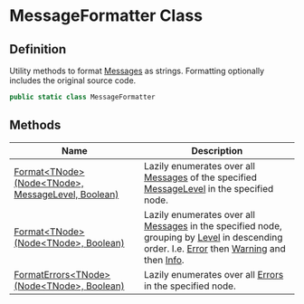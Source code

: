 # MessageFormatter Class
## Definition

Utility methods to format [Messages](MrKWatkins.Ast.Message.md) as strings. Formatting optionally includes the original source code.

```c#
public static class MessageFormatter
```

## Methods

| Name | Description |
| ---- | ----------- |
| [Format&lt;TNode&gt;(Node&lt;TNode&gt;, MessageLevel, Boolean)](MrKWatkins.Ast.MessageFormatter.Format.md#mrkwatkins-ast-messageformatter-format-1(mrkwatkins-ast-node((-0))-mrkwatkins-ast-messagelevel-system-boolean)) | Lazily enumerates over all [Messages](MrKWatkins.Ast.Message.md) of the specified [MessageLevel](MrKWatkins.Ast.MessageLevel.md) in the specified node. |
| [Format&lt;TNode&gt;(Node&lt;TNode&gt;, Boolean)](MrKWatkins.Ast.MessageFormatter.Format.md#mrkwatkins-ast-messageformatter-format-1(mrkwatkins-ast-node((-0))-system-boolean)) | Lazily enumerates over all [Messages](MrKWatkins.Ast.Message.md) in the specified node, grouping by [Level](MrKWatkins.Ast.Message.Level.md) in descending order. I.e. [Error](MrKWatkins.Ast.MessageLevel.md#fields) then [Warning](MrKWatkins.Ast.MessageLevel.md#fields) and then [Info](MrKWatkins.Ast.MessageLevel.md#fields). |
| [FormatErrors&lt;TNode&gt;(Node&lt;TNode&gt;, Boolean)](MrKWatkins.Ast.MessageFormatter.FormatErrors.md) | Lazily enumerates over all [Errors](MrKWatkins.Ast.MessageLevel.md#fields) in the specified node. |

